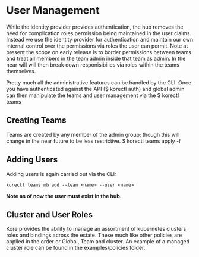 # User Management

While the identity provider provides authentication, the hub removes the need for complication roles permission being maintained in the user claims. Instead we use the identity provider for authentication and maintain our own internal control over the permissions via roles the user can permit. Note at present the scope on early release is to border permissions between teams and treat all members in the team admin inside that team as admin. In the near will will then break down responisibilies via roles within the teams themselves. 

Pretty much all the administrative features can be handled by the CLI. Once you have authenticated against the API ($ korectl auth) and global admin can then manipulate the teams and user management via the $ korectl teams <subcommands>

## Creating Teams

Teams are created by any member of the admin group; though this will change in the near future to be less restrictive. $ korectl teams apply -f <path>

## Adding Users
Adding users is again carried out via the CLI: 

`korectl teams mb add --team <name> --user <name>` 

**Note as of now the user must exist in the hub.**

## Cluster and User Roles

Kore provides the ability to manage an assortment of kubernetes clusters roles and bindings across the estate. These much like other policies are applied in the order or Global, Team and cluster. An example of a managed cluster role can be found in the examples/policies folder.


